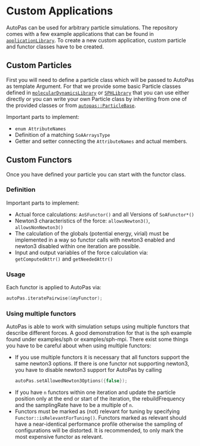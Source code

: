 # Custom Applications
AutoPas can be used for arbitrary particle simulations.
The repository comes with a few example applications that can be found in [`applicationLibrary`](https://github.com/AutoPas/AutoPas/blob/master/applicationLibrary). 
To create a new custom application, custom particle and functor classes have to be created. 

## Custom Particles
First you will need to define a particle class which will be passed to AutoPas as template Argument.
For that we provide some basic Particle classes defined in [`molecularDynamicsLibrary`](https://github.com/AutoPas/AutoPas/blob/master/applicationLibrary/molecularDynamics/molecularDynamicsLibrary) or [`SPHLibrary`](https://github.com/AutoPas/AutoPas/blob/master/applicationLibrary/sph/SPHLibrary)
that you can use either directly or you can write your own Particle class by inheriting from one of the provided
classes or from [`autopas::ParticleBase`](https://github.com/AutoPas/AutoPas/blob/master/src/autopas/particles/ParticleBase.h).

Important parts to implement:
* `enum AttributeNames`
* Definition of a matching `SoAArraysType`
* Getter and setter connecting the `AttributeNames` and actual members.

## Custom Functors
Once you have defined your particle you can start with the functor class.

### Definition
Important parts to implement:
* Actual force calculations: `AoSFunctor()` and all Versions of `SoAFunctor*()`
* Newton3 characteristics of the force: `allowsNewton3()`, `allowsNonNewton3()`
* The calculation of the globals (potential energy, virial) must be implemented in a way so functor calls with newton3 enabled and newton3 disabled within one iteration are possible.
* Input and output variables of the force calculation via: `getComputedAttr()` and `getNeededAttr()`

### Usage
Each functor is applied to AutoPas via:
```cpp
autoPas.iteratePairwise(&myFunctor);
```

### Using multiple functors
AutoPas is able to work with simulation setups using multiple functors that describe different forces.
A good demonstration for that is the sph example found under examples/sph or examples/sph-mpi.
There exist some things you have to be careful about when using multiple functors:
* If you use multiple functors it is necessary that all functors support the same newton3 options.
  If there is one functor not supporting newton3, you have to disable newton3 support for AutoPas by calling
  ```cpp
  autoPas.setAllowedNewton3Options({false});
  ```
* If you have `n` functors within one iteration and update the particle position only at the end or start of the iteration,
  the rebuildFrequency and the samplingRate have to be a multiple of `n`.
* Functors must be marked as (not) relevant for tuning by specifying `Functor::isRelevantForTuning()`.
  Functors marked as relevant should have a near-identical performance profile otherwise the sampling of configurations will be distorted.
  It is recommended, to only mark the most expensive functor as relevant.